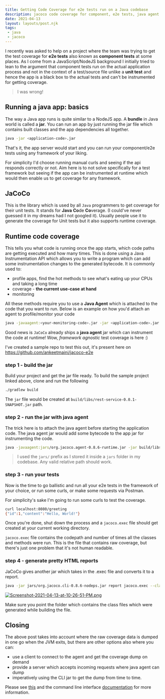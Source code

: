```yaml
---
title: Getting Code Coverage for e2e tests run on a Java codebase
description: jacoco code coverage for component, e2e tests, java agent
date: 2021-04-13
layout: layouts/post.njk
tags:
 - java
 - jacoco
---
```



I recently was asked to help on a project where the team was trying to get the test coverage for **e2e tests** also known as **component tests** at some places. As I come from a JavaScript/NodeJS background I initially tried to lean to the argument that component tests run on the actual application process and not in the context of a test/source file unlike a __unit test__ and hence the app is a black box to the actual tests and can't be instrumented for getting coverage. 

> I was wrong!

## Running a java app: basics
The way a Java app runs is quite similar to a NodeJS app. A __bundle__ in Java world is called a __jar__. You can run an app by just running the jar file which contains built classes and the app dependencies all together.

```bash
java -jar <application-code>.jar
```

That's it, the app server would start and you can run your component/e2e tests using any framework of your liking.

For simplicity I'd choose running manual curls and seeing if the api responds correctly or not. Aim here is to not solve specifically for a test framework but seeing if the app can be instrumented at runtime which would then enable us to get coverage for any framework.

## JaCoCo

This is the library which is used by all `Java` programmers to get coverage for their unit tests. It stands for **Java** **Co**de **Co**verage. (I could've never guessed it in my dreams had I not googled it). Usually people use it to generate the coverage for Unit tests but it also supports runtime coverage.

## Runtime code coverage
This tells you what code is running once the app starts, which code paths are getting executed and how many times. This is done using a Java Instrumentation API which allows you to write a program which can add some instrumentation changes to the generated bytecode. It is commonly used to:

- profile apps, find the hot methods to see what's eating up your CPUs and taking a long time
- coverage - **the current use-case at hand**
- monitoring

All these methods require you to use a **Java Agent** which is attached to the code that you want to run. Below is an example on how you'd attach an agent to profile/monitor your code

```bash
java -javaagent:<your-monitoring-code>.jar -jar <application-code>.jar
```

Good news is `JaCoCo` already ships a **java agent** jar which can instrument the code at runtime! Wow, _framework agnostic_ test coverage is here :)

I've created a sample repo to test this out, it's present here on https://github.com/ankeetmaini/jacoco-e2e

### step 1 - build the jar

Build your project and get the jar file ready. To build the sample project linked above, clone and run the following

```bash
./gradlew build
```

The `jar` file would be created at `build/libs/rest-service-0.0.1-SNAPSHOT.jar` path.

### step 2 - run the jar with java agent

The trick here is to attach the java agent before starting the application code. The java agent jar would add some bytecode to the app jar for instrumenting the code.

```bash
java -javaagent:jars/org.jacoco.agent-0.8.6-runtime.jar -jar build/libs/rest-service-0.0.1-SNAPSHOT.jar
```

> I used the `jars/` prefix as I stored it inside a `jars` folder in my codebase. Any valid relative path should work.

### step 3 - run your tests

Now is the time to go ballistic and run all your e2e tests in the framework of your choice, or run some curls, or make some requests via Postman. 

For simplicity's sake I'm going to run some curls to test the coverage.

```bash
curl localhost:8080/greeting
{"id":1,"content":"Hello, World!"}
```

Once you're done, shut down the process and a `jacoco.exec` file should get created at your current working directory.

`jacoco.exec` file contains the codepath and number of times all the classes and methods were run. This is the file that contains raw coverage, but there's just one problem that it's not human readable.

### step 4 - generate pretty HTML reports

JaCoCo gives another jar which takes in the .exec file and converts it to a report.

```bash
java -jar jars/org.jacoco.cli-0.8.6-nodeps.jar report jacoco.exec --classfiles=build/classes --html coverage
```

[![Screenshot-2021-04-13-at-10-26-51-PM.png](https://i.postimg.cc/SKmLMH2s/Screenshot-2021-04-13-at-10-26-51-PM.png)](https://postimg.cc/QFnWL4qG)

Make sure you point the folder which contains the class files which were generated while building the file.

## Closing

The above post takes into account where the raw coverage data is dumped in one go when the JVM exits, but there are other options also where you can:
- use a client to connect to the agent and get the coverage dump on demand
- provide a server which accepts incoming requests where java agent can dump
- imperatively using the CLI jar to get the dump from time to time.

Please see [this](https://www.jacoco.org/jacoco/trunk/doc/agent.html) and the command line interface [documentation](https://www.jacoco.org/jacoco/trunk/doc/cli.html) for more information.

